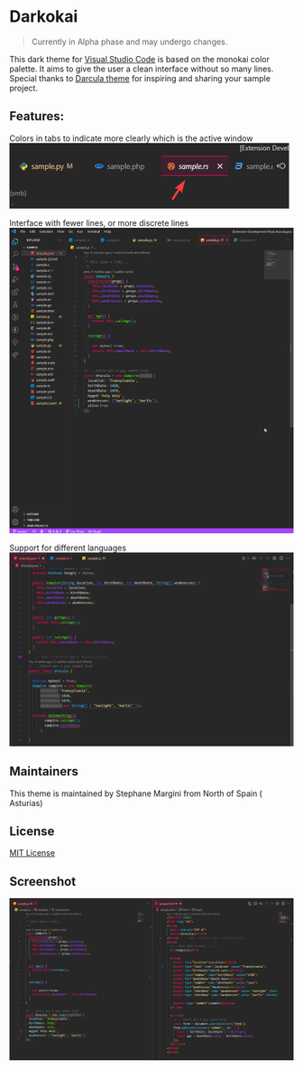 # Darkokai

> Currently in Alpha phase and may undergo changes.

This dark theme for [Visual Studio Code](http://code.visualstudio.com) is based on the monokai color palette. It aims to give the user a clean interface without so many lines.
Special thanks to [Darcula theme](https://draculatheme.com/) for inspiring and sharing your sample project.

## Features:

Colors in tabs to indicate more clearly which is the active window
![tab sample image](./themes/documentation/assets/tabs.png)

Interface with fewer lines, or more discrete lines
![window and javascript code sample](./themes/documentation/assets/javascriptSample.png)

Support for different languages
![java code sample](./themes/documentation/assets/javaSample.png)

## Maintainers

This theme is maintained by Stephane Margini from North of Spain ( Asturias)

## License

[MIT License](./LICENSE)

## Screenshot
![js and html sample](./themes/documentation/assets/screenshot1.png)
